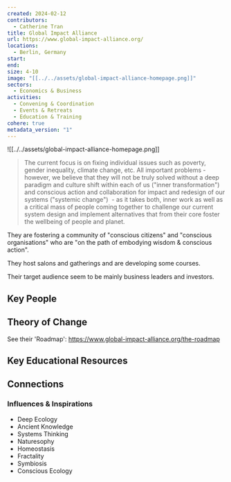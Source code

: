 ```yaml
---
created: 2024-02-12
contributors:
  - Catherine Tran
title: Global Impact Alliance
url: https://www.global-impact-alliance.org/
locations:
  - Berlin, Germany
start: 
end: 
size: 4-10
image: "[[../../assets/global-impact-alliance-homepage.png]]"
sectors:
  - Economics & Business
activities:
  - Convening & Coordination
  - Events & Retreats
  - Education & Training
cohere: true
metadata_version: "1"
---
```

![[../../assets/global-impact-alliance-homepage.png]]

>The current focus is on fixing individual issues such as poverty, gender inequality, climate change, etc. All important problems - however, we believe that they will not be truly solved without a deep paradigm and culture shift within each of us ("inner transformation") and conscious action and collaboration for impact and redesign of our systems ("systemic change")  - as it takes both, inner work as well as a critical mass of people coming together to challenge our current system design and implement alternatives that from their core foster the wellbeing of people and planet.

They are fostering a community of "conscious citizens" and "conscious organisations" who are "on the path of embodying wisdom & conscious action".

They host salons and gatherings and are developing some courses.

Their target audience seem to be mainly business leaders and investors.

## Key People

## Theory of Change

See their 'Roadmap': https://www.global-impact-alliance.org/the-roadmap

## Key Educational Resources

## Connections

### Influences & Inspirations

- Deep Ecology
- Ancient Knowledge
- Systems Thinking
- Naturesophy
- Homeostasis
- Fractality
- Symbiosis
- Conscious Ecology










